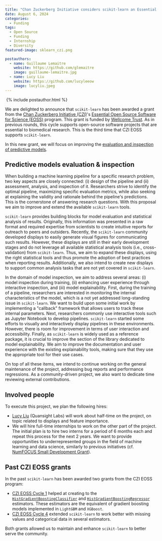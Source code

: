 ```yaml
---
title: "Chan Zuckerberg Initiative considers scikit-learn an Essential Open Source Software"
date: August 6, 2024
categories:
  - Funding
tags:
  - Open Source
  - Funding
  - Internship
  - Diversity
featured-image: sklearn_czi.png

postauthors:
  - name: Guillaume Lemaitre
    website: https://github.com/glemaitre
    image: guillaume-lemaitre.jpg
  - name: Lucy Liu
    website: https://github.com/lucyleeow
    image: lucyliu.jpeg
---
```

<div>
  <img src="/assets/images/posts_images/{{ page.featured-image }}" alt="">
  {% include postauthor.html %}
</div>

We are delighted to announce that `scikit-learn` has been awarded a grant from
the [Chan Zuckerberg Initiative (CZI)](https://chanzuckerberg.com/)'s [Essential Open
Source Software for Science
(EOSS)](https://chanzuckerberg.com/rfa/essential-open-source-software-for-science/)
program. This grant is funded by [Wellcome Trust](https://wellcome.org/).
As in previous rounds, this cycle supports open-source software projects that are
essential to biomedical research. This is the third time that CZI EOSS supports
`scikit-learn`.

In this new grant, we will focus on improving the [evaluation and inspection of
predictive
models](https://chanzuckerberg.com/eoss/proposals/predictive-models-evaluation-inspection-in-scikit-learn/).

## Predictive models evaluation & inspection

When building a machine learning pipeline for a specific research problem, two key
aspects are closely connected: (i) design of the pipeline and (ii) assessment, analysis, and
inspection of it. Researchers strive to identify the optimal pipeline, maximizing specific
evaluation metrics, while also seeking at explaining the validity and rationale behind
the pipeline's predictions. This is the cornerstone of answering research
questions. With this proposal we aim to improve and extend the available `scikit-learn`
tools.

`scikit-learn` provides building blocks for model evaluation and statistical analysis of
results. Originally, this information was presented in a raw format and required
expertise from scientists to create intuitive reports for outreach to peers and
outsiders. Recently, the `scikit-learn` community developed displays to easily generate
visual figures for communicating such results. However, these displays are still in
their early development stages and do not leverage all available statistical analysis
tools (i.e., cross-validation) from `scikit-learn`. Thus, we aim to expand these
displays, using the right statistical tools and thus promote the adoption of best
practices when reporting results. Additionally, we also intend to create new displays
to support common analysis tasks that are not yet covered in `scikit-learn`.

In the domain of model inspection, we aim to address several areas: (i) model inspection
during training, (ii) enhancing user experience through interactive inspection, and
(iii) model explainability. First, during the training of a pipeline, researchers are
interested in monitoring the internal characteristics of the model, which is a not yet
addressed long-standing issue in `scikit-learn`. We want to build upon some initial work
by implementing a "callback" framework that allows users to track these internal
parameters. Next, researchers commonly use interactive tools such as Jupyter Notebook to
develop pipelines. `scikit-learn` started some efforts to visually and interactively
display pipelines in these environments. However, there is room for improvement in terms
of user interaction and accessibility. Finally, as `scikit-learn` is widely used as a
reference package, it is crucial to improve the section of the library dedicated to
model explainability. We aim to improve the documentation and user experience with the
existing explainability tools, making sure that they use the appropriate tool for their
use cases.

On top of all these items, we intend to continue working on the general maintenance of
the project, addressing bug reports and performance regressions. As a community-driven
project, we also want to dedicate time reviewing external contributions.

## Involved people

To execute this project, we plan the following hires:

- [Lucy Liu](https://github.com/lucyleeow) (Quansight Labs) will work about half-time on
  the project, on topic related to displays and feature importance.
- We will hire full-time internships to work on the other part of the project. The
  initial plan is to hire two interns for a period of 6 months each and repeat this
  process for the next 2 years. We want to provide opportunities to underrepresented
  groups in the field of machine learning and data science, similarly to previous
  initiatives (cf. [NumFOCUS Small Development
  Grant](https://blog.scikit-learn.org/diversity/mentoring/)).

## Past CZI EOSS grants

In the past `scikit-learn` has been awarded two grants from the CZI EOSS program:

- [CZI EOSS Cycle 1](https://chanzuckerberg.com/eoss/proposals/scikit-learn-maintenance-and-enhancement-for-gradient-boosting/)
  helped at creating to the
  [`HistGradientBoostingClassifier`](https://scikit-learn.org/stable/modules/generated/sklearn.ensemble.HistGradientBoostingClassifier.html) and
  [`HistGradientBoostingRegressor`](https://scikit-learn.org/stable/modules/generated/sklearn.ensemble.HistGradientBoostingRegressor.html) estimators.
  These estimators are the equivalent of gradient boosting models implemented in
  `LightGBM` and `XGBoost`.
- [CZI EOSS Cycle 4](https://chanzuckerberg.com/eoss/proposals/maintenance-extension-of-scikit-learn-machine-learning-in-python/)
  extended `scikit-learn` to work better with missing values and categorical data in
  several estimators.

Both grants allowed us to maintain and enhance `scikit-learn` to better serve the
community.

